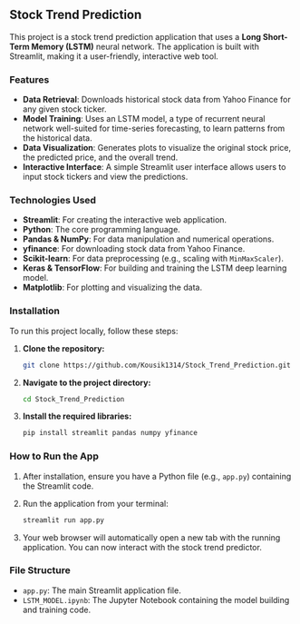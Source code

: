 ## Stock Trend Prediction

This project is a stock trend prediction application that uses a **Long Short-Term Memory (LSTM)** neural network. The application is built with Streamlit, making it a user-friendly, interactive web tool.

### Features

  * **Data Retrieval**: Downloads historical stock data from Yahoo Finance for any given stock ticker.
  * **Model Training**: Uses an LSTM model, a type of recurrent neural network well-suited for time-series forecasting, to learn patterns from the historical data.
  * **Data Visualization**: Generates plots to visualize the original stock price, the predicted price, and the overall trend.
  * **Interactive Interface**: A simple Streamlit user interface allows users to input stock tickers and view the predictions.

### Technologies Used

  * **Streamlit**: For creating the interactive web application.
  * **Python**: The core programming language.
  * **Pandas & NumPy**: For data manipulation and numerical operations.
  * **yfinance**: For downloading stock data from Yahoo Finance.
  * **Scikit-learn**: For data preprocessing (e.g., scaling with `MinMaxScaler`).
  * **Keras & TensorFlow**: For building and training the LSTM deep learning model.
  * **Matplotlib**: For plotting and visualizing the data.

### Installation

To run this project locally, follow these steps:

1.  **Clone the repository:**

    ```bash
    git clone https://github.com/Kousik1314/Stock_Trend_Prediction.git
    ```

2.  **Navigate to the project directory:**

    ```bash
    cd Stock_Trend_Prediction
    ```

3.  **Install the required libraries:**

    ```bash
    pip install streamlit pandas numpy yfinance
    ```

### How to Run the App

1.  After installation, ensure you have a Python file (e.g., `app.py`) containing the Streamlit code.

2.  Run the application from your terminal:

    ```bash
    streamlit run app.py
    ```

3.  Your web browser will automatically open a new tab with the running application. You can now interact with the stock trend predictor.

### File Structure

  * `app.py`: The main Streamlit application file.
  * `LSTM_MODEL.ipynb`: The Jupyter Notebook containing the model building and training code.